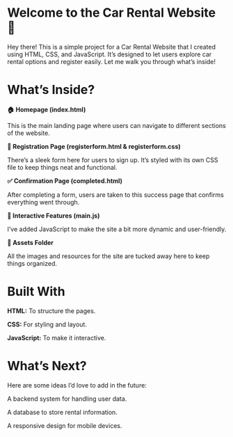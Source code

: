 # Welcome to the Car Rental Website 🚗

Hey there! This is a simple project for a Car Rental Website that I created using HTML, CSS, and JavaScript. It’s designed to let users explore car rental options and register easily. Let me walk you through what’s inside!

# What’s Inside?

**🏠 Homepage (index.html)**

This is the main landing page where users can navigate to different sections of the website.

**📝 Registration Page (registerform.html & registerform.css)**

There’s a sleek form here for users to sign up. It’s styled with its own CSS file to keep things neat and functional.

**✅ Confirmation Page (completed.html)**

After completing a form, users are taken to this success page that confirms everything went through.

**🎯 Interactive Features (main.js)**

I’ve added JavaScript to make the site a bit more dynamic and user-friendly.

**📂 Assets Folder**

All the images and resources for the site are tucked away here to keep things organized.

# Built With
**HTML:** To structure the pages.

**CSS:** For styling and layout.

**JavaScript:** To make it interactive.

# What’s Next?

Here are some ideas I’d love to add in the future:

A backend system for handling user data.

A database to store rental information.

A responsive design for mobile devices.


